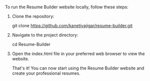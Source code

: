 To run the Resume Builder website locally, follow these steps:

1. Clone the repository:
 
   git clone https://github.com/kanetiyajigar/resume-builder.git

2. Navigate to the project directory:

   cd Resume-Builder

3. Open the index.html file in your preferred web browser to view the website.

   That's it! You can now start using the Resume Builder website and create your professional resumes.

